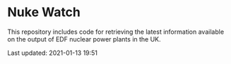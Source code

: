 # Nuke Watch

This repository includes code for retrieving the latest information available on the output of EDF nuclear power plants in the UK.

Last updated: 2021-01-13 19:51